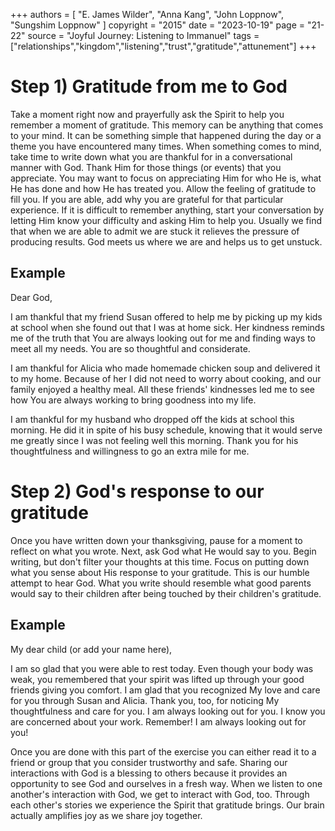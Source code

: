 +++
authors = [
  "E. James Wilder",
  "Anna Kang",
  "John Loppnow",
  "Sungshim Loppnow"
]
copyright = "2015"
date = "2023-10-19"
page = "21-22"
source = "Joyful Journey: Listening to Immanuel"
tags = ["relationships","kingdom","listening","trust","gratitude","attunement"]
+++
# Step 1) Gratitude from me to God

Take a moment right now and prayerfully ask the Spirit to help you remember a moment of gratitude. This memory can be anything that comes to your mind. It can be something simple that happened during the day or a theme you have encountered many times. When something comes to mind, take time to write down what you are thankful for in a conversational manner with God. Thank Him for those things (or events) that you appreciate. You may want to focus on appreciating Him for who He is, what He has done and how He has treated you. Allow the feeling of gratitude to fill you. If you are able, add why you are grateful for that particular experience. If it is difficult to remember anything, start your conversation by letting Him know your difficulty and asking Him to help you. Usually we find that when we are able to admit we are stuck it relieves the pressure of producing results. God meets us where we are and helps us to get unstuck.

## Example

Dear God,

I am thankful that my friend Susan offered to help me by picking up my kids at school when she found out that I was at home sick. Her kindness reminds me of the truth that You are always looking out for me and finding ways to meet all my needs. You are so thoughtful and considerate.

I am thankful for Alicia who made homemade chicken soup and delivered it to my home. Because of her I did not need to worry about cooking, and our family enjoyed a healthy meal. All these friends' kindnesses led me to see how You are always working to bring goodness into my life.

I am thankful for my husband who dropped off the kids at school this morning. He did it in spite of his busy schedule, knowing that it would serve me greatly since I was not feeling well this morning. Thank you for his thoughtfulness and willingness to go an extra mile for me.

# Step 2) God's response to our gratitude

Once you have written down your thanksgiving, pause for a moment to reflect on what you wrote. Next, ask God what He would say to you. Begin writing, but don't filter your thoughts at this time. Focus on putting down what you sense about His response to your gratitude. This is our humble attempt to hear God. What you write should resemble what good parents would say to their children after being touched by their children's gratitude.

## Example

My dear child (or add your name here),

I am so glad that you were able to rest today. Even though your body was weak, you remembered that your spirit was lifted up through your good friends giving you comfort. I am glad that you recognized My love and care for you through Susan and Alicia. Thank you, too, for noticing My thoughtfulness and care for you. I am always looking out for you. I know you are concerned about your work. Remember! I am always looking out for you!

Once you are done with this part of the exercise you can either read it to a friend or group that you consider trustworthy and safe. Sharing our interactions with God is a blessing to others because it provides an opportunity to see God and ourselves in a fresh way. When we listen to one another's interaction with God, we get to interact with God, too. Through each other's stories we experience the Spirit that gratitude brings. Our brain actually amplifies joy as we share joy together.
